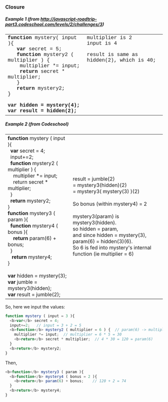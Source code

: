 ### Closure

##### Example 1 (from http://javascript-roadtrip-part3.codeschool.com/levels/2/challenges/3)

<table style="font-family:Consolas, 'Liberation Mono'">
  <tbody>
    <tr style="vertical-align:top;">
      <td>
        <b>function</b> mystery( input ){<br/>
        &nbsp;&nbsp;&nbsp;<b>var</b> secret = 5;<br/>
        &nbsp;&nbsp;&nbsp;<b>function</b> mystery2 ( multiplier ) {<br/>
        &nbsp;&nbsp;&nbsp;&nbsp;multiplier *= input;<br/>
        &nbsp;&nbsp;&nbsp;&nbsp;<b>return</b> secret * multiplier;<br/>
        &nbsp;&nbsp;&nbsp;}<br/>
        &nbsp;&nbsp;&nbsp;<b>return </b>mystery2;<br/>
        }<br/>
        <br/>
        <b>var hidden = mystery(4);<br/>var result  = hidden(2);</b>
      </td>
      <td>multiplier is 2 <br/>input is 4 <br /><br/>
      result is same as hidden(2), which is 40;
      </td>
    </tr>
  </tbody>
</table>


##### Example 2 (from Codeschool)
<table>
  <tbody>
    <tr>
      <td>
        <b>function</b> mystery ( input ){  <br/>
         &nbsp;&nbsp;<b>var</b> secret = 4;  <br/>
         &nbsp;&nbsp;input+=2;  <br/>
         &nbsp;&nbsp;<b>function</b> mystery2 ( multiplier ) {   <br/>
            &nbsp;&nbsp;&nbsp;&nbsp;multiplier *= input;  <br/>
            &nbsp;&nbsp;&nbsp;&nbsp;return secret * multiplier;  <br/>
          &nbsp;&nbsp;}  <br/>
          &nbsp;&nbsp;<b>return</b> mystery2;  <br/>
        }  <br/>
        <b>function</b> mystery3 ( param ){  <br/>
          &nbsp;&nbsp;<b>function</b> mystery4 ( bonus ){  <br/>
            &nbsp;&nbsp;&nbsp;&nbsp;<b>return</b> param(6) + bonus;  <br/>
          &nbsp;&nbsp;}  <br/>
         &nbsp;&nbsp; <b>return</b> mystery4;  <br/>
        }
        <br/>
        <br/>
        <b>var</b> hidden = mystery(3);<br/>
        <b>var</b> jumble = mystery3(hidden);<br/>
        <b>var</b> result = jumble(2);<br/>
      </td>
      <td>
       result = jumble(2)<br />
       = mystery3(hidden)(2)<br />
       = mystery3( mystery(3) )(2)<br /><br />
       So bonus (within mystery4) = 2<br /><br />
       mystery3(param) is mystery3(hidden).<br />so hidden = param, <br/>and since hidden = mystery(3),<br/> param(6) = hidden(3)(6).<br/>So 6 is fed into mystery's internal function (ie multiplier = 6)<br />
      </td>
    </tr>
  </tbody>
</table>

So, here we input the values:

```javascript
function mystery ( input = 3 ){
  <b>var</b> secret = 4;
  input+=2;   // input = 3 + 2 = 5
  <b>function</b> mystery2 ( multiplier = 6 ) {  // param(6) -> multiplier = 6
    multiplier *= input;  // multiplier = 6 * 5 = 30
    <b>return</b> secret * multiplier;  // 4 * 30 = 120 = param(6)
  }
  <b>return</b> mystery2;
}
```
Then,

```javascript
<b>function</b> mystery3 ( param ){
  <b>function</b> mystery4 ( bonus = 2 ){
    <b>return</b> param(6) + bonus;    // 120 + 2 = 74
  }
  <b>return</b> mystery4;
}
```